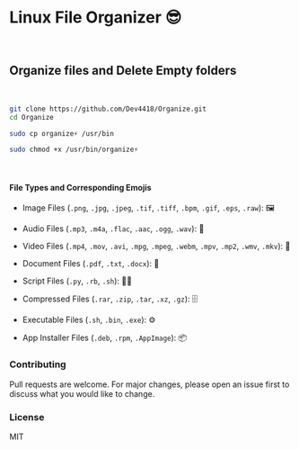 # Linux File Organizer 😎 
<br>

## Organize files and Delete Empty folders
<br>

```sh
git clone https://github.com/Dev4418/Organize.git
cd Organize
```
```sh
sudo cp organize⚡ /usr/bin
```
```sh
sudo chmod +x /usr/bin/organize⚡
```
<br>

#### File Types and Corresponding Emojis


- Image Files (`.png`, `.jpg`, `.jpeg`, `.tif`, `.tiff`, `.bpm`, `.gif`, `.eps`, `.raw`): 🖼️
  
- Audio Files (`.mp3`, `.m4a`, `.flac`, `.aac`, `.ogg`, `.wav`): 🎵
  
- Video Files (`.mp4`, `.mov`, `.avi`, `.mpg`, `.mpeg`, `.webm`, `.mpv`, `.mp2`, `.wmv`, `.mkv`): 🎥
  
- Document Files (`.pdf`, `.txt`, `.docx`): 📄
  
- Script Files (`.py`, `.rb`, `.sh`): 👨‍💻
  
- Compressed Files (`.rar`, `.zip`, `.tar`, `.xz`, `.gz`): 🗄️
  
- Executable Files (`.sh`, `.bin`, `.exe`): ⚙️
  
- App Installer Files (`.deb`, `.rpm`, `.AppImage`): 📦

### Contributing
Pull requests are welcome. For major changes, please open an issue first to discuss what you would like to change.
<br>

### License
MIT

